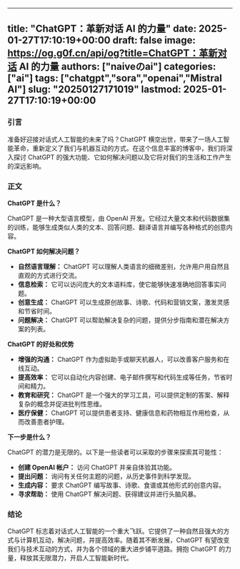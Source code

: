 
---
title: "ChatGPT：革新对话 AI 的力量"
date: 2025-01-27T17:10:19+00:00
draft: false
image: https://og.g0f.cn/api/og?title=ChatGPT：革新对话 AI 的力量
authors: ["naiveのai"]
categories: ["ai"]
tags: ["chatgpt","sora","openai","Mistral AI"]
slug: "20250127171019"
lastmod: 2025-01-27T17:10:19+00:00
---
### 引言

准备好迎接对话式人工智能的未来了吗？ChatGPT 横空出世，带来了一场人工智能革命，重新定义了我们与机器互动的方式。在这个信息丰富的博客中，我们将深入探讨 ChatGPT 的强大功能、它如何解决问题以及它将对我们的生活和工作产生的深远影响。

### 正文

**ChatGPT 是什么？**

ChatGPT 是一种大型语言模型，由 OpenAI 开发。它经过大量文本和代码数据集的训练，能够生成类似人类的文本、回答问题、翻译语言并编写各种格式的创意内容。

**ChatGPT 如何解决问题？**

* **自然语言理解：** ChatGPT 可以理解人类语言的细微差别，允许用户用自然且直观的方式进行交流。
* **信息检索：** 它可以访问庞大的文本语料库，使它能够快速准确地回答事实问题。
* **创意生成：** ChatGPT 可以生成原创故事、诗歌、代码和营销文案，激发灵感和节省时间。
* **问题解决：** ChatGPT 可以帮助解决复杂的问题，提供分步指南和潜在解决方案的列表。

**ChatGPT 的好处和优势**

* **增强的沟通：** ChatGPT 作为虚拟助手或聊天机器人，可以改善客户服务和在线互动。
* **提高效率：** 它可以自动化内容创建、电子邮件撰写和代码生成等任务，节省时间和精力。
* **教育和研究：** ChatGPT 是一个强大的学习工具，可以提供定制的答案、解释复杂的概念并促进批判性思维。
* **医疗保健：** ChatGPT 可以提供患者支持、健康信息和药物相互作用检查，从而改善患者护理。

**下一步是什么？**

ChatGPT 的潜力是无限的。以下是一些读者可以采取的步骤来探索其可能性：

* **创建 OpenAI 帐户：** 访问 ChatGPT 并亲自体验其功能。
* **提出问题：** 询问有关任何主题的问题，从历史事件到科学发现。
* **生成内容：** 要求 ChatGPT 编写故事、诗歌、食谱或其他形式的创意内容。
* **寻求帮助：** 使用 ChatGPT 解决问题、获得建议并进行头脑风暴。

### 结论

ChatGPT 标志着对话式人工智能的一个重大飞跃。它提供了一种自然且强大的方式与计算机互动，解决问题，并提高效率。随着其不断发展，ChatGPT 有望改变我们与技术互动的方式，并为各个领域的重大进步铺平道路。拥抱 ChatGPT 的力量，释放其无限潜力，开启人工智能新时代。